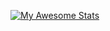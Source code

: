 [![My Awesome Stats](https://awesome-github-stats.azurewebsites.net/user-stats/Vierdant?cardType=level&Background=0D1117&Title=FFDB51BB&Text=D5D5D5C8&Border=DD272700&Ring=FFDB51)](https://git.io/awesome-stats-card)
